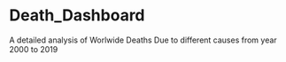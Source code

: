 # Death_Dashboard
A detailed analysis of Worlwide Deaths Due to different causes from year 2000 to 2019
